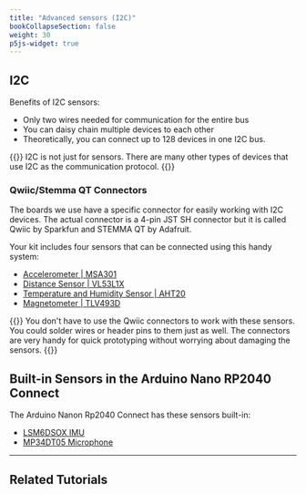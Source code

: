```yaml
---
title: "Advanced sensors (I2C)"
bookCollapseSection: false
weight: 30
p5js-widget: true
---
```


## I2C

Benefits of I2C sensors:
- Only two wires needed for communication for the entire bus
- You can daisy chain multiple devices to each other
- Theoretically, you can connect up to 128 devices in one I2C bus.

{{<hint info>}}
I2C is not just for sensors. There are many other types of devices that use I2C as the communication protocol.
{{</hint>}}

### Qwiic/Stemma QT Connectors

The boards we use have a specific connector for easily working with I2C devices. The actual connector is a 4-pin JST SH connector but it is called Qwiic by Sparkfun and STEMMA QT by Adafruit.

Your kit includes four sensors that can be connected using this handy system:

- [Accelerometer | MSA301](../../../tutorials/arduino-and-electronics/sensors/accelerometer-msa301/)
- [Distance Sensor | VL53L1X](../../../tutorials/arduino-and-electronics/sensors/distance-vl53l1x/)
- [Temperature and Humidity Sensor | AHT20](../../../tutorials/arduino-and-electronics/sensors/temperature-and-humidity-aht20/)
- [Magnetometer | TLV493D](../../../tutorials/arduino-and-electronics/sensors/magnetometer-tlv493d/)

{{<hint info>}}
You don't have to use the Qwiic connectors to work with these sensors. You could solder wires or header pins to them just as well. The connectors are very handy for quick prototyping without worrying about damaging the sensors.
{{</hint>}}

## Built-in Sensors in the Arduino Nano RP2040 Connect

The Arduino Nanon Rp2040 Connect has these sensors built-in:
- [LSM6DSOX IMU](https://www.arduino.cc/reference/en/libraries/arduino_lsm6dsox/)
- [MP34DT05 Microphone](https://docs.arduino.cc/learn/built-in-libraries/pdm)

---

## Related Tutorials